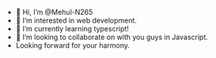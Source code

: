 - 👋 Hi, I’m @Mehul-N265
- 👀 I’m interested in web development.
- 🌱 I’m currently learning typescript!
- 💞️ I’m looking to collaborate on with you guys in Javascript.
- Looking forward for your harmony.
